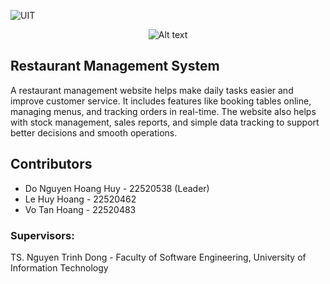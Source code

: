 ![UIT](https://img.shields.io/badge/from-UIT%20VNUHCM-blue?style=for-the-badge&link=https%3A%2F%2Fwww.uit.edu.vn%2F)

<p align="center">
  <img src="https://www.uit.edu.vn/sites/vi/files/banner_uit.png" alt="Alt text">
</p>

## Restaurant Management System

A restaurant management website helps make daily tasks easier and improve customer service. It includes features like booking tables online, managing menus, and tracking orders in real-time. The website also helps with stock management, sales reports, and simple data tracking to support better decisions and smooth operations.

## Contributors 
* Do Nguyen Hoang Huy - 22520538 (Leader)
* Le Huy Hoang - 22520462
* Vo Tan Hoang - 22520483
 
### Supervisors:
TS. Nguyen Trinh Dong - Faculty of Software Engineering, University of Information Technology 
